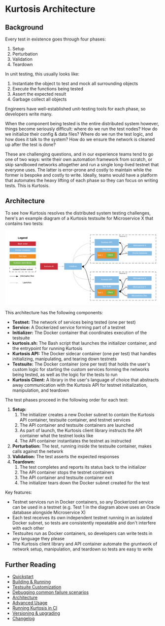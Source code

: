 Kurtosis Architecture
=====================

Background
----------
Every test in existence goes through four phases:

1. Setup
2. Perturbation
3. Validation
4. Teardown

In unit testing, this usually looks like:

1. Instantiate the object to test and mock all surrounding objects
2. Execute the functions being tested
3. Assert the expected result
4. Garbage collect all objects

Engineers have well-established unit-testing tools for each phase, so developers write many.

When the component being tested is the entire distributed system however, things become seriously difficult: where do we run the test nodes? How do we initialize their config & data files? Where do we run the test logic, and how does it talk to the system? How do we ensure the network is cleaned up after the test is done?

These are challenging questions, and in our experience teams tend to go one of two ways: write their own automation framework from scratch, or skip sandboxed networks altogether and run a single long-lived testnet that everyone uses. The latter is error-prone and costly to maintain while the former is bespoke and costly to write. Ideally, teams would have a platform that automates the heavy lifting of each phase so they can focus on writing tests. This is Kurtosis.

Architecture
------------
To see how Kurtosis resolves the distributed system testing challenges, here's an example diagram of a Kurtosis testsuite for Microservice X that contains two tests:

![](./images/kurtosis-architecture.png)

This architecture has the following components:

* **Testnet:** The network of services being tested (one per test)
* **Service:** A Dockerized service forming part of a testnet
* **Initializer:** The Docker container that coordinates execution of the testsuite
* **kurtosis.sh:** The Bash script that launches the initializer container, and the entrypoint for running Kurtosis
* **Kurtosis API:** The Docker sidecar container (one per test) that handles initializing, manipulating, and tearing down testnets
* **Testsuite:** The Docker container (one per test) that holds the user's custom logic for starting the custom services forming the networks being tested, as well as the logic for the tests to run
* **Kurtosis Client:** A library in the user's language of choice that abstracts away communication with the Kurtosis API for testnet initialization, manipulation, and teardown

The test phases proceed in the following order for each test:

1. **Setup:**
    1. The initializer creates a new Docker subnet to contain the Kurtosis API container, testsuite container, and testnet services
    1. The API container and testsuite containers are launched
    1. As part of launch, the Kurtosis client library instructs the API container what the testnet looks like
    1. The API container instantiates the testnet as instructed
1. **Perturbation:** The test, running inside the testsuite container, makes calls against the network
1. **Validation:** The test asserts the expected responses
1. **Teardown:**
    1. The test completes and reports its status back to the initializer
    1. The API container stops the testnet containers
    1. The API container and testsuite container exit
    1. The initializer tears down the Docker subnet created for the test

Key features:

* Testnet services run in Docker containers, so any Dockerized service can be used in a testnet (e.g. Test 1 in the diagram above uses an Oracle database alongside Microservice X)
* Each test receives its own independent testnet running in an isolated Docker subnet, so tests are consistently repeatable and don't interfere with each other
* Testsuites run as Docker containers, so developers can write tests in any language they please
* The Kurtosis client library and API container automate the gruntwork of network setup, manipulation, and teardown so tests are easy to write

Further Reading
---------------
* [Quickstart](https://github.com/kurtosis-tech/kurtosis-libs/tree/master#testsuite-quickstart)
* [Building & Running](./building-and-running.md)
* [Testsuite Customization](./testsuite-customization.md)
* [Debugging common failure scenarios](./debugging-failed-tests.md)
* [Architecture](./architecture.md)
* [Advanced Usage](./advanced-usage.md)
* [Running Kurtosis in CI](./running-in-ci.md)
* [Versioning & upgrading](./versioning-and-upgrading.md)
* [Changelog](./changelog.md) 
